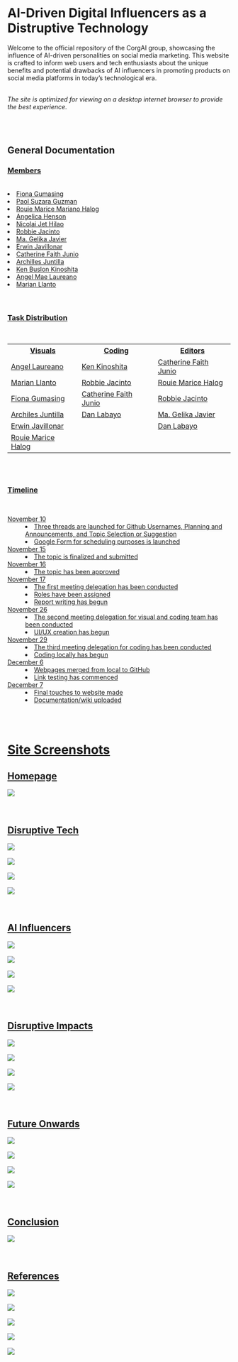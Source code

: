 <h1>AI-Driven Digital Influencers as a Distruptive Technology </h1
<dl>Welcome to the official repository of the CorgAI group, showcasing the influence of AI-driven personalities on social media marketing. This website is crafted to inform web users and tech enthusiasts about the unique benefits and potential drawbacks of AI influencers in promoting products on social media platforms in today’s technological era. 
<br><br>

<i>The site is optimized for viewing on a desktop internet browser to provide the best experience.</i>
</dl>
<br><br>



<h2>General Documentation</h2>
<h3><u>Members</h3><br>
<li>Fiona Gumasing </li>
<li>Paol Suzara Guzman</li>
<li>Rouie Marice Mariano Halog</li>
<li>Angelica Henson</li>
<li>Nicolai Jet Hilao</li>
<li>Robbie Jacinto</li>
<li>Ma. Gelika Javier</li>
<li>Erwin Javillonar</li>
<li>Catherine Faith Junio</li>
<li>Archilles Juntilla</li>
<li>Ken Buslon Kinoshita</li>
<li>Angel Mae Laureano</li>
<li>Marian Llanto</li>
<br><br>




<h3>Task Distribution</h3><br>
<table>
  <tr>
    <th>Visuals</th>
    <th>Coding</th>
    <th>Editors</th>
  </tr>
  <tr>
    <td>Angel Laureano</td>
    <td>Ken Kinoshita</td>
    <td>Catherine Faith Junio</td>
  </tr>
  <tr>
    <td>Marian Llanto</td>
    <td>Robbie Jacinto</td>
    <td>Rouie Marice Halog</td>
  </tr>
  <tr>
    <td>Fiona Gumasing</td>
    <td>Catherine Faith Junio</td>
    <td>Robbie Jacinto</td>
  </tr>
  <tr>
    <td>Archiles Juntilla</td>
    <td>Dan Labayo</td>
    <td>Ma. Gelika Javier</td>
  </tr>
  <tr>
    <td>Erwin Javillonar</td>
    <td></td>
    <td>Dan Labayo</td>
  </tr>
  <tr>
    <td>Rouie Marice Halog</td>
    <td></td>
    <td></td>
  </tr>
</table>
<br><br>

<h3>Timeline</h3><br>
<dl>
  <dt>November 10</dt>
  <dd><li>Three threads are launched for Github Usernames, Planning and Announcements, and Topic Selection or Suggestion</li>
  <li>Google Form for scheduling purposes is launched</li></dd>
  
  <dt>November 15</dt>
  <dd><li>The topic is finalized and submitted</li></dd>
  
  <dt>November 16</dt>
  <dd><li>The topic has been approved</li></dd>

  <dt>November 17</dt>
  <dd><li>The first meeting delegation has been conducted</li>
<li>Roles have been assigned</li>
<li>Report writing has begun</li>

 <dt>November 26</dt>
  <dd>
<li>The second meeting delegation for visual and coding team has been conducted</li>
<li>UI/UX creation has begun</li>


  <dt>November 29</dt>
  <dd><li>The third meeting delegation for coding has been conducted</li>
<li>Coding locally has begun</li>

  <dt>December 6</dt>
  <dd><li>Webpages merged from local to GitHub</li>
<li>Link testing has commenced</li>

  <dt>December 7</dt>
  <dd><li>Final touches to website made</li>
<li>Documentation/wiki uploaded</li>
</dd> 
</dl>
<br><br>

<h1>Site Screenshots</h1>
<h2>Homepage</h2>
<img src="https://github.com/iAmKenKinoshita/mms142-groupi-2024.github.io/blob/main/screenshots/GroupI-Homepage-Full.png?raw=true">
<br><br><br>

<h2>Disruptive Tech</h2>
<img src="https://github.com/iAmKenKinoshita/mms142-groupi-2024.github.io/blob/main/screenshots/Disruptive%20Technology%20(1).png?raw=true"><br><br>
<img src="https://github.com/iAmKenKinoshita/mms142-groupi-2024.github.io/blob/main/screenshots/Disruptive%20Technology%20(2).png?raw=true"><br><br>
<img src="https://github.com/iAmKenKinoshita/mms142-groupi-2024.github.io/blob/main/screenshots/Disruptive%20Technology%20(3).png?raw=true"><br><br>
<img src="https://github.com/iAmKenKinoshita/mms142-groupi-2024.github.io/blob/main/screenshots/Disruptive%20Technology%20(4).png?raw=true">
<br><br><br>

<h2>AI Influencers</h2>
<img src="https://github.com/iAmKenKinoshita/mms142-groupi-2024.github.io/blob/main/screenshots/AI%20Influencers%20(1).png?raw=true"><br><br>
<img src="https://github.com/iAmKenKinoshita/mms142-groupi-2024.github.io/blob/main/screenshots/AI%20Influencers%20(2).png?raw=true"><br><br>
<img src="https://github.com/iAmKenKinoshita/mms142-groupi-2024.github.io/blob/main/screenshots/AI%20Influencers%20(3).png?raw=true"><br><br>
<img src="https://github.com/iAmKenKinoshita/mms142-groupi-2024.github.io/blob/main/screenshots/AI%20Influencers%20(4).png?raw=true">
<br><br><br>

<h2>Disruptive Impacts</h2>
<img src="https://github.com/iAmKenKinoshita/mms142-groupi-2024.github.io/blob/main/screenshots/Disruptive%20Impact%20(1).png?raw=true"><br><br>
<img src="https://github.com/iAmKenKinoshita/mms142-groupi-2024.github.io/blob/main/screenshots/AI%20Influencers%20(2).png?raw=true"><br><br>
<img src="https://github.com/iAmKenKinoshita/mms142-groupi-2024.github.io/blob/main/screenshots/Disruptive%20Impact%20(3).png?raw=true"><br><br>
<img src="https://github.com/iAmKenKinoshita/mms142-groupi-2024.github.io/blob/main/screenshots/Disruptive%20Impact%20(4).png?raw=true">
<br><br><br>

<h2>Future Onwards</h2>
<img src="https://github.com/iAmKenKinoshita/mms142-groupi-2024.github.io/blob/main/screenshots/Future%20Onwards%20(1).png?raw=true"><br><br>
<img src="https://github.com/iAmKenKinoshita/mms142-groupi-2024.github.io/blob/main/screenshots/Future%20Onwards%20(2).png?raw=true"><br><br>
<img src="https://github.com/iAmKenKinoshita/mms142-groupi-2024.github.io/blob/main/screenshots/Future%20Onwards%20(3).png?raw=true"><br><br>
<img src="https://github.com/iAmKenKinoshita/mms142-groupi-2024.github.io/blob/main/screenshots/Future%20Onwards%20(4).png?raw=true">
<br><br><br>

<h2>Conclusion</h2>
<img src="https://github.com/iAmKenKinoshita/mms142-groupi-2024.github.io/blob/main/screenshots/Conclusion.png?raw=true">
<br><br><br>

<h2>References</h2>
<img src="https://github.com/iAmKenKinoshita/mms142-groupi-2024.github.io/blob/main/screenshots/References%20(1).png?raw=true"><br><br>
<img src="https://github.com/iAmKenKinoshita/mms142-groupi-2024.github.io/blob/main/screenshots/References%20(2).png?raw=true"><br><br>
<img src="https://github.com/iAmKenKinoshita/mms142-groupi-2024.github.io/blob/main/screenshots/References%20(3).png?raw=true"><br><br>
<img src="https://github.com/iAmKenKinoshita/mms142-groupi-2024.github.io/blob/main/screenshots/References%20(4).png?raw=true"><br><br>
<img src="https://github.com/iAmKenKinoshita/mms142-groupi-2024.github.io/blob/main/screenshots/References%20(5).png?raw=true">
<br><br><br>





